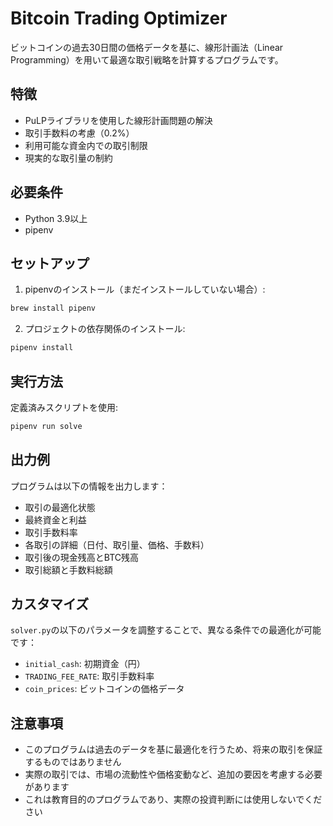 # Bitcoin Trading Optimizer

ビットコインの過去30日間の価格データを基に、線形計画法（Linear Programming）を用いて最適な取引戦略を計算するプログラムです。

## 特徴

- PuLPライブラリを使用した線形計画問題の解決
- 取引手数料の考慮（0.2%）
- 利用可能な資金内での取引制限
- 現実的な取引量の制約

## 必要条件

- Python 3.9以上
- pipenv

## セットアップ

1. pipenvのインストール（まだインストールしていない場合）:
```bash
brew install pipenv
```

2. プロジェクトの依存関係のインストール:
```bash
pipenv install
```

## 実行方法

定義済みスクリプトを使用:
```bash
pipenv run solve
```

## 出力例

プログラムは以下の情報を出力します：

- 取引の最適化状態
- 最終資金と利益
- 取引手数料率
- 各取引の詳細（日付、取引量、価格、手数料）
- 取引後の現金残高とBTC残高
- 取引総額と手数料総額

## カスタマイズ

`solver.py`の以下のパラメータを調整することで、異なる条件での最適化が可能です：

- `initial_cash`: 初期資金（円）
- `TRADING_FEE_RATE`: 取引手数料率
- `coin_prices`: ビットコインの価格データ

## 注意事項

- このプログラムは過去のデータを基に最適化を行うため、将来の取引を保証するものではありません
- 実際の取引では、市場の流動性や価格変動など、追加の要因を考慮する必要があります
- これは教育目的のプログラムであり、実際の投資判断には使用しないでください 